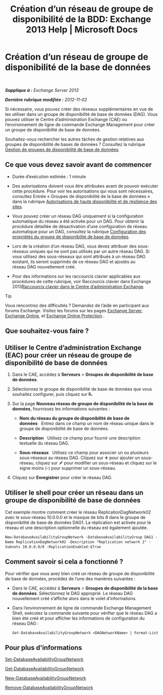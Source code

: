 ﻿---
title: 'Création d’un réseau de groupe de disponibilité de la BDD: Exchange 2013 Help | Microsoft Docs'
TOCTitle: Création d’un réseau de groupe de disponibilité de la base de données
ms:assetid: 6caec7be-788a-4058-87a7-f31c575b870c
ms:mtpsurl: https://technet.microsoft.com/fr-fr/library/Dd298051(v=EXCHG.150)
ms:contentKeyID: 50478386
ms.date: 05/23/2018
mtps_version: v=EXCHG.150
ms.translationtype: MT
---

# Création d’un réseau de groupe de disponibilité de la base de données

 

_**Sapplique à :** Exchange Server 2013_

_**Dernière rubrique modifiée :** 2012-11-02_

Si nécessaire, vous pouvez créer des réseaux supplémentaires en vue de les utiliser dans un groupe de disponibilité de base de données (DAG). Vous pouvez utiliser le Centre d’administration Exchange (CAE) ou l’environnement de ligne de commande Exchange Management pour créer un groupe de disponibilité de base de données.

Souhaitez-vous rechercher les autres tâches de gestion relatives aux groupes de disponibilité de bases de données ? Consultez la rubrique [Gestion de groupes de disponibilité de base de données](managing-database-availability-groups-exchange-2013-help.md).

## Ce que vous devez savoir avant de commencer

  - Durée d’exécution estimée : 1 minute

  - Des autorisations doivent vous être attribuées avant de pouvoir exécuter cette procédure. Pour voir les autorisations qui vous sont nécessaires, consultez Entrée « Groupes de disponibilité de la base de données » dans la rubrique [Autorisations de haute disponibilité et de résilience des sites](high-availability-and-site-resilience-permissions-exchange-2013-help.md).

  - Vous pouvez créer un réseau DAG uniquement si la configuration automatique du réseau a été activée pour un DAG. Pour obtenir la procédure détaillée de désactivation d’une configuration de réseau automatique pour un DAG, consultez la rubrique [Configuration des propriétés du groupe de disponibilité de base de données](configure-database-availability-group-properties-exchange-2013-help.md).

  - Lors de la création d’un réseau DAG, vous devez attribuer des sous-réseaux uniques qui ne sont pas utilisés par un autre réseau DAG. Si vous utilisez des sous-réseaux qui sont attribués à un réseau DAG existant, ils seront supprimés de ce réseau DAG et ajoutés au réseau DAG nouvellement créé.

  - Pour des informations sur les raccourcis clavier applicables aux procédures de cette rubrique, voir Raccourcis clavier dans Exchange 2013[Raccourcis clavier dans le Centre d’administration Exchange](keyboard-shortcuts-in-the-exchange-admin-center-exchange-online-protection-help.md).

> [!TIP]  
> Vous rencontrez des difficultés ? Demandez de l’aide en participant aux forums Exchange. Visitez les forums sur les pages <a href="https://go.microsoft.com/fwlink/p/?linkid=60612">Exchange Server</a>, <a href="https://go.microsoft.com/fwlink/p/?linkid=267542">Exchange Online</a>, et <a href="https://go.microsoft.com/fwlink/p/?linkid=285351">Exchange Online Protection</a>..


## Que souhaitez-vous faire ?

## Utiliser le Centre d’administration Exchange (EAC) pour créer un réseau de groupe de disponibilité de base de données

1.  Dans le CAE, accédez à **Serveurs** \> **Groupes de disponibilité de base de données**.

2.  Sélectionnez le groupe de disponibilité de base de données que vous souhaitez configurer, puis cliquez sur ![Ajouter un réseau DAG](images/Dd298051.befcdc4e-7f7a-451d-a0a8-608c79f5d186(EXCHG.150).gif "Ajouter un réseau DAG").

3.  Sur la page **Nouveau réseau de groupe de disponibilité de la base de données**, fournissez les informations suivantes :
    
      - **Nom du réseau du groupe de disponibilité de base de données**   Entrez dans ce champ un nom de réseau unique dans le groupe de disponibilité de base de données.
    
      - **Description**   Utilisez ce champ pour fournir une description textuelle du réseau DAG.
    
      - **Sous-réseaux**   Utilisez ce champ pour associer un ou plusieurs sous-réseaux au réseau DAG. Cliquez sur ![Icône Ajouter](images/JJ218640.c1e75329-d6d7-4073-a27d-498590bbb558(EXCHG.150).gif "Icône Ajouter") pour ajouter un sous-réseau, cliquez sur ![Icône Modifier](images/Bb124582.6f53ccb2-1f13-4c02-bea0-30690e6ea71d(EXCHG.150).gif "Icône Modifier") pour modifier un sous-réseau et cliquez sur le signe moins (-) pour supprimer un sous-réseau.

4.  Cliquez sur **Enregistrer** pour créer le réseau DAG.

## Utiliser le shell pour créer un réseau dans un groupe de disponibilité de base de données

Cet exemple montre comment créer le réseau ReplicationDagNetwork02 avec le sous-réseau 10.0.0.0 et le masque de bits 8 dans le groupe de disponibilité de base de données DAG1. La réplication est activée pour le réseau et une description optionnelle du réseau est également ajoutée.

    New-DatabaseAvailabilityGroupNetwork -DatabaseAvailabilityGroup DAG1 -Name ReplicationDagNetwork02 -Description "Replication network 2" -Subnets 10.0.0.0/8 -ReplicationEnabled:$True

## Comment savoir si cela a fonctionné ?

Pour vérifier que vous avez bien créé un réseau de groupe de disponibilité de base de données, procédez de l’une des manières suivantes :

  - Dans le CAE, accédez à **Serveurs** \> **Groupes de disponibilité de la base de données**. Sélectionnez le DAG approprié. Le réseau DAG nouvellement créé s’affiche alors dans le volet d’informations.

  - Dans l’environnement de ligne de commande Exchange Management Shell, exécutez la commande suivante pour vérifier que le réseau DAG a bien été créé et pour afficher les informations de configuration du réseau DAG :
    
        Get-DatabaseAvailabilityGroupNetwork <DAGNetworkName> | Format-List

## Pour plus d'informations

[Set-DatabaseAvailabilityGroupNetwork](https://technet.microsoft.com/fr-fr/library/dd298008\(v=exchg.150\))

[Get-DatabaseAvailabilityGroupNetwork](https://technet.microsoft.com/fr-fr/library/dd297938\(v=exchg.150\))

[New-DatabaseAvailabilityGroupNetwork](https://technet.microsoft.com/fr-fr/library/dd335225\(v=exchg.150\))

[Remove-DatabaseAvailabilityGroupNetwork](https://technet.microsoft.com/fr-fr/library/dd298131\(v=exchg.150\))


